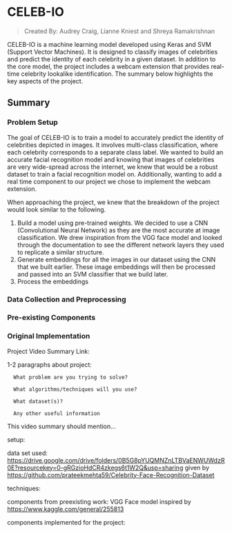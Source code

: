 # CELEB-IO
> Created By: Audrey Craig, Lianne Kniest and Shreya Ramakrishnan


CELEB-IO is a machine learning model developed using Keras and SVM (Support Vector Machines). It is designed to classify images of celebrities and predict the identity of each celebrity in a given dataset. In addition to the core model, the project includes a webcam extension that provides real-time celebrity lookalike identification. The summary below highlights the key aspects of the project. 

## Summary 

### Problem Setup 

The goal of CELEB-IO is to train a model to accurately predict the identity of celebrities depicted in images. It involves multi-class classification, where each celebrity corresponds to a separate class label. We wanted to build an accurate facial recognition model and knowing that images of celebrities are very wide-spread across the internet, we knew that would be a robust dataset to train a facial recognition model on. Additionally, wanting to add a real time component to our project we chose to implement the webcam extension. 

When approaching the project, we knew that the breakdown of the project would look similar to the following.
1. Build a model using pre-trained weights. We decided to use a CNN (Convolutional Neural Network) as they are the most accurate at image classification. We drew inspiration from the VGG face model and looked through the documentation to see the different network layers they used to replicate a similar structure. 
2. Generate embeddings for all the images in our dataset using the CNN that we built earlier. These image embeddings will then be processed and passed into an SVM classifier that we build later. 
3. Process the embeddings  

### Data Collection and Preprocessing 

### Pre-existing Components 

### Original Implementation 



Project Video Summary Link:

1-2 paragraphs about project:



      What problem are you trying to solve?

      What algorithms/techniques will you use?

      What dataset(s)?

      Any other useful information
      
      
      
 This video summary should mention...
 
 setup:
 
 data set used: https://drive.google.com/drive/folders/0B5G8pYUQMNZnLTBVaENWUWdzR0E?resourcekey=0-gRGzioHdCR4zkegs6t1W2Q&usp=sharing
 given by https://github.com/prateekmehta59/Celebrity-Face-Recognition-Dataset
 
 techniques:
 
 components from preexisting work: VGG Face model inspired by https://www.kaggle.com/general/255813
 
 components implemented for the project: 
 
 
  
